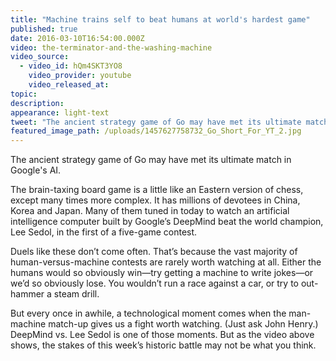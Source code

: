```yaml
---
title: "Machine trains self to beat humans at world's hardest game"
published: true
date: 2016-03-10T16:54:00.000Z
video: the-terminator-and-the-washing-machine
video_source:
  - video_id: hQm4SKT3YO8
    video_provider: youtube
    video_released_at:
topic:
description:
appearance: light-text
tweet: "The ancient strategy game of Go may have met its ultimate match in Google's new AI."
featured_image_path: /uploads/1457627758732_Go_Short_For_YT_2.jpg
---
```


The ancient strategy game of Go may have met its ultimate match in Google's AI.

The brain-taxing board game is a little like an Eastern version of chess, except many times more complex. It has millions of devotees in China, Korea and Japan. Many of them tuned in today to watch an artificial intelligence computer built by Google’s DeepMind beat the world champion, Lee Sedol, in the first of a five-game contest.

Duels like these don’t come often. That’s because the vast majority of human-versus-machine contests are rarely worth watching at all. Either the humans would so obviously win—try getting a machine to write jokes—or we’d so obviously lose. You wouldn’t run a race against a car, or try to out-hammer a steam drill.

But every once in awhile, a technological moment comes when the man-machine match-up gives us a fight worth watching. (Just ask John Henry.) DeepMind vs. Lee Sedol is one of those moments. But as the video above shows, the stakes of this week’s historic battle may not be what you think.

